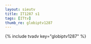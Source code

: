 ```yaml
--- 
layout: sieutv
title: IT1287 s1
tags: [ITtv]
thumb_re: globiptv1287
---
```

{% include tvadv key="globiptv1287" %} 
